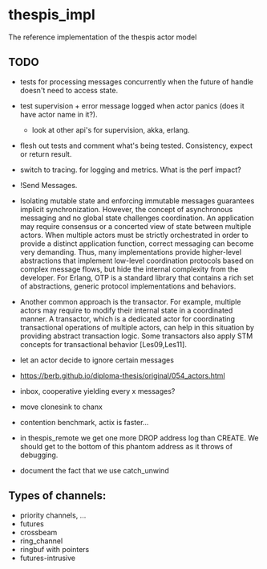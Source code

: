 # thespis_impl
The reference implementation of the thespis actor model


## TODO

- tests for processing messages concurrently when the future of handle doesn't need to access state.

- test supervision + error message logged when actor panics (does it have actor name in it?).
  - look at other api's for supervision, akka, erlang.

- flesh out tests and comment what's being tested. Consistency, expect or return result.
- switch to tracing. for logging and metrics. What is the perf impact?

- !Send Messages.

- Isolating mutable state and enforcing immutable messages guarantees implicit synchronization. However, the concept of asynchronous messaging and no global state challenges coordination. An application may require consensus or a concerted view of state between multiple actors. When multiple actors must be strictly orchestrated in order to provide a distinct application function, correct messaging can become very demanding. Thus, many implementations provide higher-level abstractions that implement low-level coordination protocols based on complex message flows, but hide the internal complexity from the developer. For Erlang, OTP is a standard library that contains a rich set of abstractions, generic protocol implementations and behaviors.

- Another common approach is the transactor. For example, multiple actors may require to modify their internal state in a coordinated manner. A transactor, which is a dedicated actor for coordinating transactional operations of multiple actors, can help in this situation by providing abstract transaction logic. Some transactors also apply STM concepts for transactional behavior [Les09,Les11].

- let an actor decide to ignore certain messages
- https://berb.github.io/diploma-thesis/original/054_actors.html
- inbox, cooperative yielding every x messages?
- move clonesink to chanx
- contention benchmark, actix is faster...
- in thespis_remote we get one more DROP address log than CREATE. We should get to the bottom of this phantom address as it throws of debugging.
- document the fact that we use catch_unwind

## Types of channels:

- priority channels, ...
- futures
- crossbeam
- ring_channel
- ringbuf with pointers
- futures-intrusive
